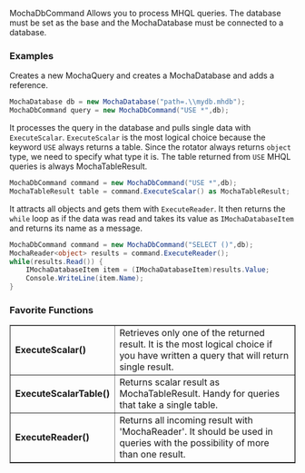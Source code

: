 MochaDbCommand Allows you to process MHQL queries.
The database must be set as the base and the MochaDatabase must be connected to a database.

### Examples
Creates a new MochaQuery and creates a MochaDatabase and adds a reference.
```C#
MochaDatabase db = new MochaDatabase("path=.\\mydb.mhdb");
MochaDbCommand query = new MochaDbCommand("USE *",db);
```

It processes the query in the database and pulls single data with ``ExecuteScalar``. ``ExecuteScalar`` is the most logical choice because the keyword ``USE`` always returns a table. Since the rotator always returns ``object`` type, we need to specify what type it is. The table returned from ``USE`` MHQL queries is always MochaTableResult.
```C#
MochaDbCommand command = new MochaDbCommand("USE *",db);
MochaTableResult table = command.ExecuteScalar() as MochaTableResult;
```

It attracts all objects and gets them with ``ExecuteReader``. It then returns the ``while`` loop as if the data was read and takes its value as ``IMochaDatabaseItem`` and returns its name as a message.
```C#
MochaDbCommand command = new MochaDbCommand("SELECT ()",db);
MochaReader<object> results = command.ExecuteReader();
while(results.Read()) {
    IMochaDatabaseItem item = (IMochaDatabaseItem)results.Value;
    Console.WriteLine(item.Name);
}
```

### Favorite Functions
<table border="1">
    <tr>
        <td><strong>ExecuteScalar()</strong></td>
        <td width="100%">Retrieves only one of the returned result. It is the most logical choice if you have written a query that will return single result.</td>
    </tr>
    <tr>
        <td><strong>ExecuteScalarTable()</strong></td>
        <td width="100%">Returns scalar result as MochaTableResult. Handy for queries that take a single table.</td>
    </tr>
    <tr>
        <td><strong>ExecuteReader()</strong></td>
        <td width="100%">Returns all incoming result with 'MochaReader'. It should be used in queries with the possibility of more than one result.</td>
    </tr>
</table>
